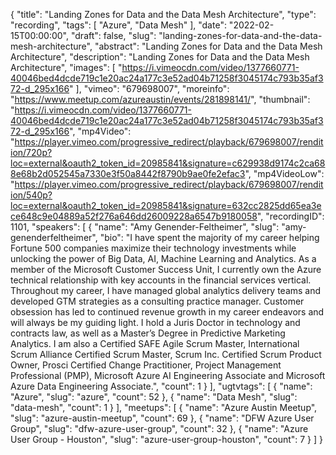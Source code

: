 {
  "title": "Landing Zones for Data and the Data Mesh Architecture",
  "type": "recording",
  "tags": [
    "Azure",
    "Data Mesh"
  ],
  "date": "2022-02-15T00:00:00",
  "draft": false,
  "slug": "landing-zones-for-data-and-the-data-mesh-architecture",
  "abstract": "Landing Zones for Data and the Data Mesh Architecture",
  "description": "Landing Zones for Data and the Data Mesh Architecture",
  "images": [
    "https://i.vimeocdn.com/video/1377660771-40046bed4dcde719c1e20ac24a177c3e52ad04b71258f3045174c793b35af372-d_295x166"
  ],
  "vimeo": "679698007",
  "moreinfo": "https://www.meetup.com/azureaustin/events/281898141/",
  "thumbnail": "https://i.vimeocdn.com/video/1377660771-40046bed4dcde719c1e20ac24a177c3e52ad04b71258f3045174c793b35af372-d_295x166",
  "mp4Video": "https://player.vimeo.com/progressive_redirect/playback/679698007/rendition/720p?loc=external&oauth2_token_id=20985841&signature=c629938d9174c2ca688e68b2d052545a7330e3f50a8442f8790b9ae0fe2efac3",
  "mp4VideoLow": "https://player.vimeo.com/progressive_redirect/playback/679698007/rendition/540p?loc=external&oauth2_token_id=20985841&signature=632cc2825dd65ea3ece648c9e04889a52f276a646dd26009228a6547b9180058",
  "recordingID": 1101,
  "speakers": [
    {
      "name": "Amy Genender-Feltheimer",
      "slug": "amy-genenderfeltheimer",
      "bio": "I have spent the majority of my career helping Fortune 500 companies maximize their technology investments while unlocking the power of Big Data, AI, Machine Learning and Analytics. As a member of the Microsoft Customer Success Unit, I currently own the Azure technical relationship with key accounts in the financial services vertical. Throughout my career, I have managed global analytics delivery teams and developed GTM strategies as a consulting practice manager. Customer obsession has led to continued revenue growth in my career endeavors and will always be my guiding light.  I hold a Juris Doctor in technology and contracts law, as well as a Master’s Degree in Predictive Marketing Analytics. I am also a Certified SAFE Agile Scrum Master, International Scrum Alliance Certified Scrum Master, Scrum Inc. Certified Scrum Product Owner, Prosci Certified Change Practitioner, Project Management Professional (PMP), Microsoft Azure AI Engineering Associate and Microsoft Azure Data Engineering Associate.",
      "count": 1
    }
  ],
  "ugtvtags": [
    {
      "name": "Azure",
      "slug": "azure",
      "count": 52
    },
    {
      "name": "Data Mesh",
      "slug": "data-mesh",
      "count": 1
    }
  ],
  "meetups": [
    {
      "name": "Azure Austin Meetup",
      "slug": "azure-austin-meetup",
      "count": 69
    },
    {
      "name": "DFW Azure User Group",
      "slug": "dfw-azure-user-group",
      "count": 32
    },
    {
      "name": "Azure User Group - Houston",
      "slug": "azure-user-group-houston",
      "count": 7
    }
  ]
}